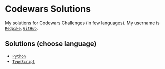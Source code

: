 # Codewars Solutions

My solutions for Codewars Challenges (in few languages). My username is [`Redpike`][Profile], [`GitHub`][GitHub].

## Solutions (choose language)

* [`Python`][Python]
* [`TypeScript`][TypeScript]

[//]: URLs
[Github]: https://github.com/Redpike
[Profile]: http://www.codewars.com/users/Redpike
[Python]: ./Python
[TypeScript]: ./TypeScript